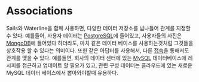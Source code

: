# Associations

Sails와 Waterline을 함께 사용하면, 다양한 데이터 저장소를 넘나들어 관계를 지정할 수 있다. 예를들어, 사용자 데이터는 [PostgreSQL](http://www.postgresql.org/)에 들어있고, 사용자들의 사진은 [MongoDB](http://www.mongodb.com/)에 들어있다 하더라도, 마치 같은 데이터 베이스를 사용하는것처럼 그것들을 상호작용 할 수 있다는 의미이다. 또한 같은 아답터를 사용해서, 다른 [접속](http://beta.sailsjs.org/#/documentation/reference/sails.config/sails.config.connections.html)을 통해서도 관계를 맺을 수 있다. 예를들면, 회사의 데이터 센터에 있는 [MySQL](http://www.mysql.com/) 데이터베이스에 레시피를 접근하고 업데이트 할 필요가 있고, 관련 구성 데이터는 클라우드에 있는 새로운 MySQL 데이터 베이스에서 뽑아와야할때 유용하다.

<docmeta name="uniqueID" value="Associations913185">
<docmeta name="displayName" value="Associations">

